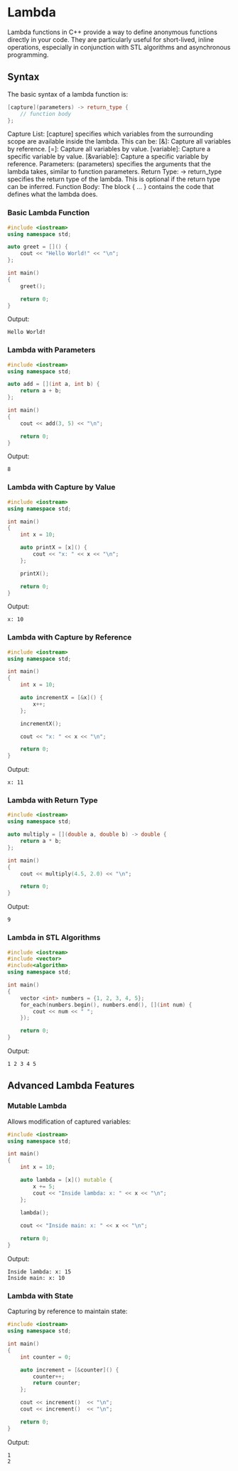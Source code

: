 # Lambda

Lambda functions in C++ provide a way to define anonymous functions directly in your code. They are particularly useful for short-lived, inline operations, especially in conjunction with STL algorithms and asynchronous programming.

## Syntax

The basic syntax of a lambda function is:

```cpp
[capture](parameters) -> return_type {
    // function body
};
```

Capture List: [capture] specifies which variables from the surrounding scope are available inside the lambda. This can be:
[&]: Capture all variables by reference.
[=]: Capture all variables by value.
[variable]: Capture a specific variable by value.
[&variable]: Capture a specific variable by reference.
Parameters: (parameters) specifies the arguments that the lambda takes, similar to function parameters.
Return Type: -> return_type specifies the return type of the lambda. This is optional if the return type can be inferred.
Function Body: The block { ... } contains the code that defines what the lambda does.

### Basic Lambda Function

```cpp
#include <iostream>
using namespace std;

auto greet = []() {
    cout << "Hello World!" << "\n";
};

int main()
{
    greet();

    return 0;
}
```

Output:

```
Hello World!
```

### Lambda with Parameters

```cpp
#include <iostream>
using namespace std;

auto add = [](int a, int b) {
    return a + b;
};

int main()
{
    cout << add(3, 5) << "\n";

    return 0;
}
```

Output:

```
8
```

### Lambda with Capture by Value

```cpp
#include <iostream>
using namespace std;

int main()
{
    int x = 10;

    auto printX = [x]() {
        cout << "x: " << x << "\n";
    };

    printX();

    return 0;
}
```

Output:

```
x: 10
```

### Lambda with Capture by Reference

```cpp
#include <iostream>
using namespace std;

int main()
{
    int x = 10;

    auto incrementX = [&x]() {
        x++;
    };

    incrementX();

    cout << "x: " << x << "\n";

    return 0;
}
```

Output:

```
x: 11
```

### Lambda with Return Type

```cpp
#include <iostream>
using namespace std;

auto multiply = [](double a, double b) -> double {
    return a * b;
};

int main()
{
    cout << multiply(4.5, 2.0) << "\n";

    return 0;
}
```

Output:

```
9
```

### Lambda in STL Algorithms

```cpp
#include <iostream>
#include <vector>
#include<algorithm>
using namespace std;

int main()
{
    vector <int> numbers = {1, 2, 3, 4, 5};
    for_each(numbers.begin(), numbers.end(), [](int num) {
        cout << num << " ";
    });

    return 0;
}
```

Output:

```
1 2 3 4 5 
```

## Advanced Lambda Features

### Mutable Lambda

Allows modification of captured variables:

```cpp
#include <iostream>
using namespace std;

int main()
{
    int x = 10;

    auto lambda = [x]() mutable {
        x += 5;
        cout << "Inside lambda: x: " << x << "\n";
    };

    lambda();
    
    cout << "Inside main: x: " << x << "\n";

    return 0;
}
```

Output:

```
Inside lambda: x: 15
Inside main: x: 10
```

### Lambda with State

Capturing by reference to maintain state:

```cpp
#include <iostream>
using namespace std;

int main()
{
    int counter = 0;

    auto increment = [&counter]() {
        counter++;
        return counter;
    };

    cout << increment()  << "\n";
    cout << increment()  << "\n";

    return 0;
}
```

Output:

```
1
2
```